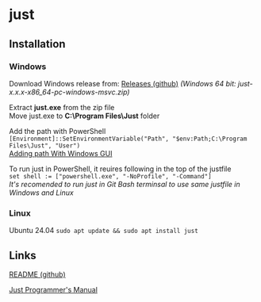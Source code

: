 # just

## Installation

### Windows

Download Windows release from: [Releases (github)](https://github.com/casey/just/releases)
*(Windows 64 bit: just-x.x.x-x86_64-pc-windows-msvc.zip)*

Extract **just.exe** from the zip file<br>
Move just.exe to **C:\Program Files\Just** folder<br>

Add the path with PowerShell<br>
```[Environment]::SetEnvironmentVariable("Path", "$env:Path;C:\Program Files\Just", "User")```<br>
[Adding path With Windows GUI](https://www.architectryan.com/2018/03/17/add-to-the-path-on-windows-10)

To run just in PowerShell, it reuires following in the top of the justfile<br>
```set shell := ["powershell.exe", "-NoProfile", "-Command"]```<br>
*It's recomended to run just in Git Bash terminsal to use same justfile in Windows and Linux*

### Linux

Ubuntu 24.04 ```sudo apt update && sudo apt install just```

## Links
[README (github)](https://github.com/casey/just)

[Just Programmer's Manual](https://just.systems/man/en/)